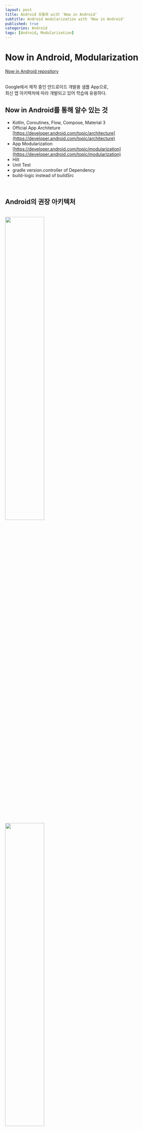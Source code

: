```yaml
---
layout: post
title: Android 모듈화 with 'Now in Android'
subtitle: Android modularization with 'Now in Android'
published: true
categories: Android
tags: [Android, Modularization]
---
```


Now in Android, Modularization  
=============  
[Now in Android repository](https://github.com/android/nowinandroid)<br><br>

Google에서 제작 중인 안드로이드 개발용 샘플 App으로,  
최신 앱 아키텍처에 따라 개발되고 있어 학습에 유용하다.
​
## Now in Android를 통해 알수 있는 것
- Kotlin, Coroutines, Flow, Compose, Material 3
- Official App Architeture [https://developer.android.com/topic/architecture](https://developer.android.com/topic/architecture)
- App Modularization [https://developer.android.com/topic/modularization](https://developer.android.com/topic/modularization)
- Hilt
- Unit Test
- gradle version.controller of Dependency
- build-logic instead of buildSrc

<br>

## Android의 권장 아키텍처

<br>  

<img src="https://user-images.githubusercontent.com/48265129/229345633-4fc8d412-6b1a-4600-ae10-1d27ac8823ea.png" width="50%" height="auto">
<img src="https://user-images.githubusercontent.com/48265129/229345655-f97c89d3-c5ad-4dac-9995-4ffd6f3b1ea1.png" width="50%" height="auto">

<br>

- UI Layer : View, ViewModel로 이루어짐  
* Data Layer : Repository, DataSource로 이루어짐  
+ Domain Layer : Clean architecture를 따라서 UseCase를 구성하기도 함  

## Modularization 이유  
**개발 성능 향상(빌드 속도), 코드 분할(의존성 최소화)이 큰 목적**
- App의 크기가 커지면서, 개발자들이 각자의 모듈을 만들어서 개발을 진행하게 됨
- 이러한 모듈들을 하나의 App으로 묶어서 배포하기 위해 필요함
- 기존은 Package단위로 분할 $\rightarrow$ Module단위로 분할
- 수정하지 않은 모듈은 re-build가 불필요  

## Now in Android의 아키텍처

<br>


<center><img src="https://user-images.githubusercontent.com/48265129/229345715-6c3b92e9-9b60-4266-848c-98dba85ce880.png" width="80%" height="auto"></center>
<center><img src="https://user-images.githubusercontent.com/48265129/229345718-cd72f34e-f9e3-4de8-b2d4-0d29c57ce3e2.png" width="80%" height="auto"></center>

<br>

## Now in Android의 모듈 구조

<br>


<center><img src="https://user-images.githubusercontent.com/48265129/229345719-34cf9922-94cd-46ce-9f24-3e038b3a3e24.png" width="40%" height="auto"></center>

<br>

## 크게 2개의 앱으로 분리됨  
각각 필요한 모든 모듈을 조합하는 형태  
* app : Main 앱
* app-nia-catalog : UI 확인용 앱  

* core- : 베이스 코드를 가짐
   * common
   * network
   * model : 전체에서 공통으로 사용됨
   * ui
   * testing
  
* feature- : 화면, 기능별로 모듈을 나눔
   * author
   * bookmarks
   * foryou
   * etc..

* etc : 기타 모듈
   * lint
   * sync : CoroutineWorker를 사용한 Sync 모듈
   * build-logic : buildSrc 대체  

## 모듈 별로 가진 파일  
* core - common
  - DispatcherModule.kt : CoroutineDispatcher를 제공하는 모듈
  - Api result 에 대한 파일
    - sealed interface
    - flow 확장 함수

* core - network
  - network
    - retrofit
    - Api 정의
  - 응답 데이터 클래스

* core - model : 사용되는 모든 데이터 model 집합,  
view-viewmodel 사이의 데이터도 포함

* core - database : room 사용,  
  내부의 entity는 room에만 사용됨,  
  외부에서 사용되는 데이터는 core-model에 정의(core-data에서 entity복사를 수행)

- core - datastore
    - Datastore-protobuf 사용(Datastore preference로 대체가능)

- core - data
    - 응답 model을 entity로 변환
    - Repository 정의
    - Repository 에서 Remote(network, 온라인), Local(database, datastore, 내부)을 사용  
  
- core - design system
    - component, icon, theme
    - Compose를 사용한 디자인 시스템
    - Animation, 내부 UI 활용을 위한 Mapping
    - Compose 사용 시에는 Mapping 함수를 미리 만들어 두는 것이 좋음

* core - ui
    - ui 모듈에서 공통으로 활용하는 ui mapping을 추가
    - core-designsystem, core-model을 활용

* core - navigation
    - navigation router 처리를 위한 interface

* feature
    - Compose 기반의 ui 모듈
    - feature 에서 navigation 기반의 작업
    - main의 navhost에서 feature 모듈을 사용

**core모듈 간의 의존성 : 모든 모듈은 core-data에서 활용됨**  
**UI 모듈 간의 의존성 : core-model을 활용**  

## One Activity 구성은 필수인가?  
>One Activity 구성은 메모리 관리, Lifecycle 등에 대해서 많은 고민이 필요하다.  
>좋은 설계가 매우 중요

* 모듈은 단독으로 동작 가능한 화면이 존재 가능
    - Activity 모듈로 만들면, 바로 실행가능하게 코드 분리가 가능
* Hilt와 같은 라이브러리로 분리된 모듈들을 App으로 조합가능
* One Activity의 Lifecycle은 App의 Lifecycle과 같을 수 있음
* Compose navigation Lifecycle과 Activity Lifecycle은 다름

## 모듈 간 화면 전환, 통신 방법
Navigation을 사용, Arguments or Repository 를 통해 데이터 전달  

## 모듈이 많아지는 경우 전략  
* 화면마다 feature를 나눌 것 인가?
* 공통 코드는 core에 담을 것 인가?
* 폴더 구조를 잘 구성해서 Project형태로 펼쳐서 볼 것 인가?

## 폴더 구조를 구성해서 Project 형태로 나누기
### 기존 구조
core-common, core-data, core-data-test, core-database 등 모듈 폴더 들이 nowinandroid 폴더 안에 모두 존재  

* nowinandroid
  * core-common
  * core-data
  * core-data-test
  * core-database
  * core-designsystem
  * etc..

__개수가 많아 가독성이 낮고, 복잡__  

### Project 형태로 나눈 새로운 구조 

core, feature 폴더를 구분  
**단순히 폴더 구조를 나누기만 하면 빌드 불가!, 추가적으로 설정이 필요**  

* nowinandroid
  * core
    * core-common
    * core-testing
    * model
      * core-data
      * core-database
      * core-datastore
      * core-model
      * etc..
    * ui
      * core-designsystem
      * core-ui
      * etc..
  * feature
    * feature-author
    * feature-bookmarks
    * feature-foryou
    * etc..

### settings.gradle.kts에 코드 추가한 뒤 빌드 가능  

```kotlin
// Create a map to store the name of the module and its path
val modules = hashMapOf<String, String>()

// Recursively search for all build.gradle.kts files
rootProject.projectDir.listFiles()?.forEach {
    findSubProjects(it)
}

// Function to find subprojects
fun findSubProjects(file: File) {
    // Skip if the file is a hidden file
    if(file.name.startsWith(".")) {
        return
    }

    // If the file is a build.gradle.kts file, store the module name and path
    if(file.name == "build.gradle.kts") {
        modules[name] = file.parentFile.path
        return
    }

    // If the file is a directory, recursively search for build.gradle.kts files
    if(file.isDirectory) {
        file.listFiles()?.forEach {
            findSubProjects(it)
        }
    }

}

for(project in rootProject.children) {
    // Get the project name from the root project
    if(modules.containsKey(project.name)) {
        // If the project name is in the list of modules
        val directory = modules[project.name] ?: continue
        // Get the directory from the list of modules
        project.projectDir = File(directory)
        // Set the project directory to the module directory
    }
}
```  

**코드 작성하고 저장 $\rightarrow$ Sync gradle**  

## build.gradle 파일 관리가 중요  

**모듈을 생성하면서 build.gradle의 중복 코드가 증가!**  

### gradle plugins로 관리  
  
plugins에 id("xx") 로 추가해 관리하자

```kotlin
plugins {
    id("nowinandroid.android.library")
    id("nowinandroid.android.feature")
    id("dagger.hilt.android.plugin")
}
```

### buildSrc vs build-logic  
**둘의 차이는 거의없다**  
**익숙하고 편한거 사용하면 됨**

build-logic은 kotlin으로 작성이 가능하다는 차이만 있는 정도  

[Gradle - build-logic vs buildSrc 알아보기]()  

**[본 내용은 이 슬라이드의 내용을 바탕으로 작성되었습니다](https://speakerdeck.com/taehwandev/android-module-gaebal-now-in-android-camgo)**